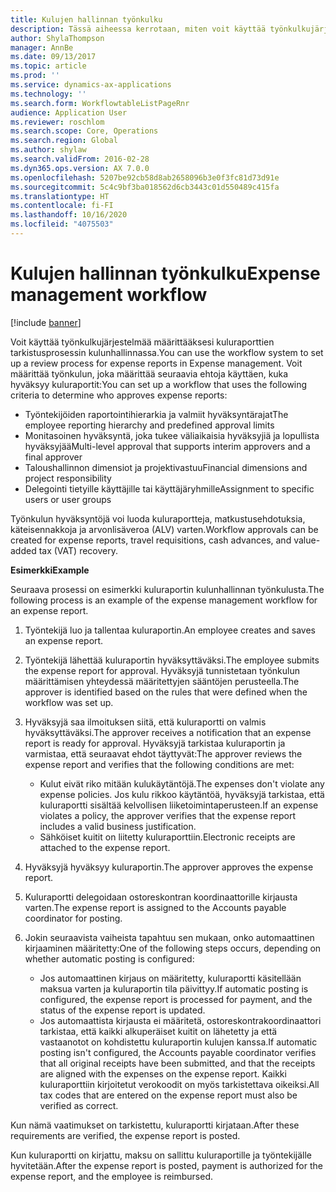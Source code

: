 ```yaml
---
title: Kulujen hallinnan työnkulku
description: Tässä aiheessa kerrotaan, miten voit käyttää työnkulkujärjestelmää Microsoft Dynamics 365 Finance -järjestelmässä ja määrittää kuluraporttien tarkistusprosessin kulunhallinnassa.
author: ShylaThompson
manager: AnnBe
ms.date: 09/13/2017
ms.topic: article
ms.prod: ''
ms.service: dynamics-ax-applications
ms.technology: ''
ms.search.form: WorkflowtableListPageRnr
audience: Application User
ms.reviewer: roschlom
ms.search.scope: Core, Operations
ms.search.region: Global
ms.author: shylaw
ms.search.validFrom: 2016-02-28
ms.dyn365.ops.version: AX 7.0.0
ms.openlocfilehash: 5207be92cb58d8ab2658096b3e0f3fc81d73d91e
ms.sourcegitcommit: 5c4c9bf3ba018562d6cb3443c01d550489c415fa
ms.translationtype: HT
ms.contentlocale: fi-FI
ms.lasthandoff: 10/16/2020
ms.locfileid: "4075503"
---
```

# <a name="expense-management-workflow"></a><span data-ttu-id="60dcd-103">Kulujen hallinnan työnkulku</span><span class="sxs-lookup"><span data-stu-id="60dcd-103">Expense management workflow</span></span>

[!include [banner](../includes/banner.md)]

<span data-ttu-id="60dcd-104">Voit käyttää työnkulkujärjestelmää määrittääksesi kuluraporttien tarkistusprosessin kulunhallinnassa.</span><span class="sxs-lookup"><span data-stu-id="60dcd-104">You can use the workflow system to set up a review process for expense reports in Expense management.</span></span> <span data-ttu-id="60dcd-105">Voit määrittää työnkulun, joka määrittää seuraavia ehtoja käyttäen, kuka hyväksyy kuluraportit:</span><span class="sxs-lookup"><span data-stu-id="60dcd-105">You can set up a workflow that uses the following criteria to determine who approves expense reports:</span></span>

- <span data-ttu-id="60dcd-106">Työntekijöiden raportointihierarkia ja valmiit hyväksyntärajat</span><span class="sxs-lookup"><span data-stu-id="60dcd-106">The employee reporting hierarchy and predefined approval limits</span></span>
- <span data-ttu-id="60dcd-107">Monitasoinen hyväksyntä, joka tukee väliaikaisia hyväksyjiä ja lopullista hyväksyjää</span><span class="sxs-lookup"><span data-stu-id="60dcd-107">Multi-level approval that supports interim approvers and a final approver</span></span>
- <span data-ttu-id="60dcd-108">Taloushallinnon dimensiot ja projektivastuu</span><span class="sxs-lookup"><span data-stu-id="60dcd-108">Financial dimensions and project responsibility</span></span>
- <span data-ttu-id="60dcd-109">Delegointi tietyille käyttäjille tai käyttäjäryhmille</span><span class="sxs-lookup"><span data-stu-id="60dcd-109">Assignment to specific users or user groups</span></span>

<span data-ttu-id="60dcd-110">Työnkulun hyväksyntöjä voi luoda kuluraportteja, matkustusehdotuksia, käteisennakkoja ja arvonlisäveroa (ALV) varten.</span><span class="sxs-lookup"><span data-stu-id="60dcd-110">Workflow approvals can be created for expense reports, travel requisitions, cash advances, and value-added tax (VAT) recovery.</span></span>

<span data-ttu-id="60dcd-111">**Esimerkki**</span><span class="sxs-lookup"><span data-stu-id="60dcd-111">**Example**</span></span>

<span data-ttu-id="60dcd-112">Seuraava prosessi on esimerkki kuluraportin kulunhallinnan työnkulusta.</span><span class="sxs-lookup"><span data-stu-id="60dcd-112">The following process is an example of the expense management workflow for an expense report.</span></span>

1. <span data-ttu-id="60dcd-113">Työntekijä luo ja tallentaa kuluraportin.</span><span class="sxs-lookup"><span data-stu-id="60dcd-113">An employee creates and saves an expense report.</span></span>
2. <span data-ttu-id="60dcd-114">Työntekijä lähettää kuluraportin hyväksyttäväksi.</span><span class="sxs-lookup"><span data-stu-id="60dcd-114">The employee submits the expense report for approval.</span></span> <span data-ttu-id="60dcd-115">Hyväksyjä tunnistetaan työnkulun määrittämisen yhteydessä määritettyjen sääntöjen perusteella.</span><span class="sxs-lookup"><span data-stu-id="60dcd-115">The approver is identified based on the rules that were defined when the workflow was set up.</span></span>
3. <span data-ttu-id="60dcd-116">Hyväksyjä saa ilmoituksen siitä, että kuluraportti on valmis hyväksyttäväksi.</span><span class="sxs-lookup"><span data-stu-id="60dcd-116">The approver receives a notification that an expense report is ready for approval.</span></span> <span data-ttu-id="60dcd-117">Hyväksyjä tarkistaa kuluraportin ja varmistaa, että seuraavat ehdot täyttyvät:</span><span class="sxs-lookup"><span data-stu-id="60dcd-117">The approver reviews the expense report and verifies that the following conditions are met:</span></span>

    - <span data-ttu-id="60dcd-118">Kulut eivät riko mitään kulukäytäntöjä.</span><span class="sxs-lookup"><span data-stu-id="60dcd-118">The expenses don't violate any expense policies.</span></span> <span data-ttu-id="60dcd-119">Jos kulu rikkoo käytäntöä, hyväksyjä tarkistaa, että kuluraportti sisältää kelvollisen liiketoimintaperusteen.</span><span class="sxs-lookup"><span data-stu-id="60dcd-119">If an expense violates a policy, the approver verifies that the expense report includes a valid business justification.</span></span>
    - <span data-ttu-id="60dcd-120">Sähköiset kuitit on liitetty kuluraporttiin.</span><span class="sxs-lookup"><span data-stu-id="60dcd-120">Electronic receipts are attached to the expense report.</span></span>

4. <span data-ttu-id="60dcd-121">Hyväksyjä hyväksyy kuluraportin.</span><span class="sxs-lookup"><span data-stu-id="60dcd-121">The approver approves the expense report.</span></span>
5. <span data-ttu-id="60dcd-122">Kuluraportti delegoidaan ostoreskontran koordinaattorille kirjausta varten.</span><span class="sxs-lookup"><span data-stu-id="60dcd-122">The expense report is assigned to the Accounts payable coordinator for posting.</span></span>
6. <span data-ttu-id="60dcd-123">Jokin seuraavista vaiheista tapahtuu sen mukaan, onko automaattinen kirjaaminen määritetty:</span><span class="sxs-lookup"><span data-stu-id="60dcd-123">One of the following steps occurs, depending on whether automatic posting is configured:</span></span>

    - <span data-ttu-id="60dcd-124">Jos automaattinen kirjaus on määritetty, kuluraportti käsitellään maksua varten ja kuluraportin tila päivittyy.</span><span class="sxs-lookup"><span data-stu-id="60dcd-124">If automatic posting is configured, the expense report is processed for payment, and the status of the expense report is updated.</span></span>
    - <span data-ttu-id="60dcd-125">Jos automaattista kirjausta ei määritetä, ostoreskontrakoordinaattori tarkistaa, että kaikki alkuperäiset kuitit on lähetetty ja että vastaanotot on kohdistettu kuluraportin kulujen kanssa.</span><span class="sxs-lookup"><span data-stu-id="60dcd-125">If automatic posting isn't configured, the Accounts payable coordinator verifies that all original receipts have been submitted, and that the receipts are aligned with the expenses on the expense report.</span></span> <span data-ttu-id="60dcd-126">Kaikki kuluraporttiin kirjoitetut verokoodit on myös tarkistettava oikeiksi.</span><span class="sxs-lookup"><span data-stu-id="60dcd-126">All tax codes that are entered on the expense report must also be verified as correct.</span></span>

<span data-ttu-id="60dcd-127">Kun nämä vaatimukset on tarkistettu, kuluraportti kirjataan.</span><span class="sxs-lookup"><span data-stu-id="60dcd-127">After these requirements are verified, the expense report is posted.</span></span>

<span data-ttu-id="60dcd-128">Kun kuluraportti on kirjattu, maksu on sallittu kuluraportille ja työntekijälle hyvitetään.</span><span class="sxs-lookup"><span data-stu-id="60dcd-128">After the expense report is posted, payment is authorized for the expense report, and the employee is reimbursed.</span></span>
